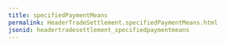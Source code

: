 ```yaml
---
title: specifiedPaymentMeans
permalink: HeaderTradeSettlement.specifiedPaymentMeans.html
jsonid: headertradesettlement_specifiedpaymentmeans
---
```

